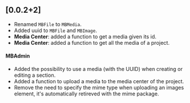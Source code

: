 ## [0.0.2+2]

* Renamed `MBFile` to `MBMedia`.
* Added uuid to `MBFile` and `MBImage`.
* **Media Center**: added a function to get a media given its id.
* **Media Center**: added a function to get all the media of a project.

#### MBAdmin

* Added the possibility to use a media (with the UUID) when creating or editing a section.
* Added a function to upload a media to the media center of the project.
* Remove the need to specify the mime type when uploading an images element, it's automatically retireved with the mime package.